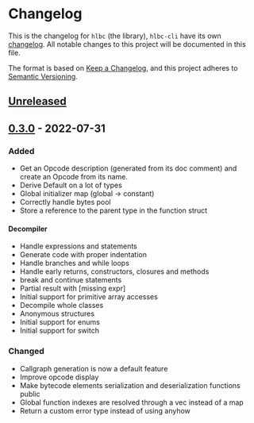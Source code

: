 # Changelog

This is the changelog for `hlbc` (the library), `hlbc-cli` have its own [changelog](hlbc-cli/CHANGELOG.md).
All notable changes to this project will be documented in this file.

The format is based on [Keep a Changelog](https://keepachangelog.com/en/1.0.0/),
and this project adheres to [Semantic Versioning](https://semver.org/spec/v2.0.0.html).

## [Unreleased](https://github.com/Gui-Yom/hlbc/compare/v0.3.0...HEAD)

## [0.3.0](https://github.com/Gui-Yom/hlbc/compare/v0.2.0...v0.3.0) - 2022-07-31

### Added

- Get an Opcode description (generated from its doc comment) and create an Opcode from its name.
- Derive Default on a lot of types
- Global initializer map (global -> constant)
- Correctly handle bytes pool
- Store a reference to the parent type in the function struct

#### Decompiler

- Handle expressions and statements
- Generate code with proper indentation
- Handle branches and while loops
- Handle early returns, constructors, closures and  methods
- break and continue statements
- Partial result with \[missing expr]
- Initial support for primitive array accesses
- Decompile whole classes
- Anonymous structures
- Initial support for enums
- Initial support for switch

### Changed

- Callgraph generation is now a default feature
- Improve opcode display
- Make bytecode elements serialization and deserialization functions public
- Global function indexes are resolved through a vec instead of a map
- Return a custom error type instead of using anyhow
